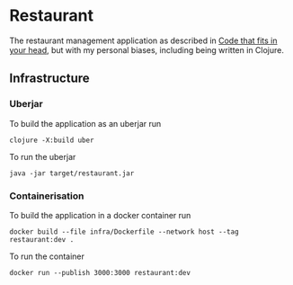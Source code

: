# Restaurant

The restaurant management application as described in
[Code that fits in your head](https://www.oreilly.com/library/view/code-that-fits/9780137464302/), but with my personal
biases, including being written in Clojure.

## Infrastructure

### Uberjar

To build the application as an uberjar run
```shell
clojure -X:build uber
```

To run the uberjar
```shell
java -jar target/restaurant.jar
```

### Containerisation

To build the application in a docker container run
```shell
docker build --file infra/Dockerfile --network host --tag restaurant:dev .
```

To run the container
```shell
docker run --publish 3000:3000 restaurant:dev
```